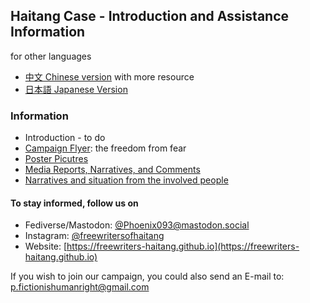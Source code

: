## Haitang Case - Introduction and Assistance Information

for other languages

- [中文 Chinese version](https://freewriters-haitang.github.io/) with more resource
- [日本語 Japanese Version](https://freewriters-haitang.github.io/japanese/)

### Information

- Introduction - to do
- [Campaign Flyer](https://freewriters-haitang.github.io/english/posts/000010-flyer/): the freedom from fear
- [Poster Picutres](https://drive.google.com/drive/folders/1L7DVBRrGF58aoiCjGhzfGGYSJiXadpT4)
- [Media Reports, Narratives, and Comments](https://freewriters-haitang.github.io/english/posts/000015-reports/)
- [Narratives and situation from the involved people](https://freewriters-haitang.github.io/english/posts/000018-narratives/)

#### To stay informed, follow us on 

- Fediverse/Mastodon: [@Phoenix093@mastodon.social](https://mastodon.social/@Phoenix093)
- Instagram: [@freewritersofhaitang](https://www.instagram.com/freewritersofhaitang/)
- Website: [https://freewriters-haitang.github.io](https://freewriters-haitang.github.io)

If you wish to join our campaign, you could also send an E-mail to: [p.fictionishumanright@gmail.com](mailto:p.fictionishumanright@gmail.com)

